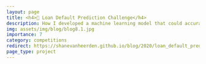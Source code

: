 ```yaml
---
layout: page
title: <h4>🏦 Loan Default Prediction Challenge</h4>
description: How I developed a machine learning model that could accurately predict who would default on their loan
img: assets/img/blog/blog8.1.jpg
importance: 7
category: competitions
redirect: https://shanevanheerden.github.io/blog/2020/loan_default_prediction_challenge/
page_type: project
---
```

